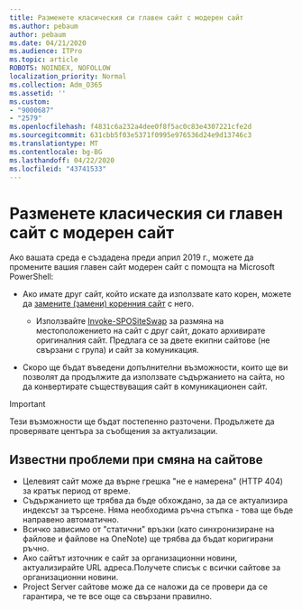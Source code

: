 ```yaml
---
title: Разменете класическия си главен сайт с модерен сайт
ms.author: pebaum
author: pebaum
ms.date: 04/21/2020
ms.audience: ITPro
ms.topic: article
ROBOTS: NOINDEX, NOFOLLOW
localization_priority: Normal
ms.collection: Adm_O365
ms.assetid: ''
ms.custom:
- "9000687"
- "2579"
ms.openlocfilehash: f4831c6a232a4dee0f8f5ac0c83e4307221cfe2d
ms.sourcegitcommit: 631cbb5f03e5371f0995e976536d24e9d13746c3
ms.translationtype: MT
ms.contentlocale: bg-BG
ms.lasthandoff: 04/22/2020
ms.locfileid: "43741533"
---
```

# <a name="swap-your-classic-root-site-with-a-modern-site"></a>Разменете класическия си главен сайт с модерен сайт

Ако вашата среда е създадена преди април 2019 г., можете да промените вашия главен сайт модерен сайт с помощта на Microsoft PowerShell:

- Ако имате друг сайт, който искате да използвате като корен, можете да [замените (замени) коренния сайт](https://docs.microsoft.com/sharepoint/modern-root-site) с него. 
    - Използвайте [Invoke-SPOSiteSwap](https://docs.microsoft.com/powershell/module/sharepoint-online/invoke-spositeswap?view=sharepoint-ps) за размяна на местоположението на сайт с друг сайт, докато архивирате оригиналния сайт. Предлага се за двете екипни сайтове (не свързани с група) и сайт за комуникация. 

- Скоро ще бъдат въведени допълнителни възможности, които ще ви позволят да продължите да използвате съдържанието на сайта, но да конвертирате съществуващия сайт в комуникационен сайт. 
>[!Important]
>Тези възможности ще бъдат постепенно разточени. Продължете да проверявате центъра за съобщения за актуализации. 

## <a name="known-issues-with-swapping-sites"></a>Известни проблеми при смяна на сайтове

- Целевият сайт може да върне грешка "не е намерена" (HTTP 404) за кратък период от време.
- Съдържанието ще трябва да бъде обхождано, за да се актуализира индексът за търсене. Няма необходима ръчна стъпка - това ще бъде направено автоматично.
- Всичко зависимо от "статични" връзки (като синхронизиране на файлове и файлове на OneNote) ще трябва да бъдат коригирани ръчно.
- Ако сайтът източник е сайт за организационни новини, актуализирайте URL адреса.Получете списък с всички сайтове за организационни новини.
- Project Server сайтове може да се наложи да се провери да се гарантира, че те все още са свързани правилно.
